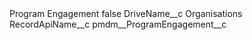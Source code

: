 <?xml version="1.0" encoding="UTF-8"?>
<CustomMetadata xmlns="http://soap.sforce.com/2006/04/metadata" xmlns:xsi="http://www.w3.org/2001/XMLSchema-instance" xmlns:xsd="http://www.w3.org/2001/XMLSchema">
    <label>Program Engagement</label>
    <protected>false</protected>
    <values>
        <field>DriveName__c</field>
        <value xsi:type="xsd:string">Organisations</value>
    </values>
    <values>
        <field>RecordApiName__c</field>
        <value xsi:type="xsd:string">pmdm__ProgramEngagement__c</value>
    </values>
</CustomMetadata>
